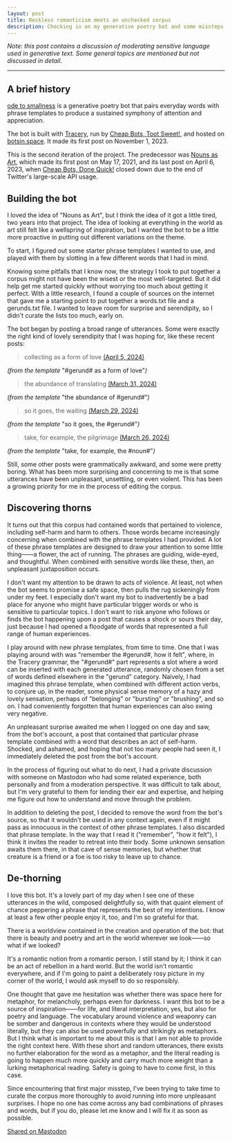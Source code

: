 ```yaml
---
layout: post
title: Reckless romanticism meets an unchecked corpus
description: Checking in on my generative poetry bot and some missteps I've taken, five months in.
---
```


*Note: this post contains a discussion of moderating sensitive language used in generative text. Some general topics are mentioned but not discussed in detail.*

<div class="section"><hr></div>

## A brief history

[ode to smallness](https://botsin.space/@smallness) is a generative poetry bot that pairs everyday words with phrase templates to produce a sustained symphony of attention and appreciation.

The bot is built with [Tracery](http://tracery.io/), run by [Cheap Bots, Toot Sweet!](https://cheapbotstootsweet.com/), and hosted on [botsin.space](https://botsin.space/). It made its first post on November 1, 2023.

This is the second iteration of the project. The predecessor was [Nouns as Art](https://twitter.com/NounsAsArt), which made its first post on May 17, 2021, and its last post on April 6, 2023, when [Cheap Bots, Done Quick!](https://cheapbotsdonequick.com/) closed down due to the end of Twitter's large-scale API usage.

## Building the bot

I loved the idea of "Nouns as Art", but I think the idea of it got a little tired, two years into that project. The idea of looking at everything in the world as art still felt like a wellspring of inspiration, but I wanted the bot to be a little more proactive in putting out different variations on the theme.

To start, I figured out some starter phrase templates I wanted to use, and played with them by slotting in a few different words that I had in mind.

Knowing some pitfalls that I know now, the strategy I took to put together a corpus might not have been the wisest or the most well-targeted. But it did help get me started quickly without worrying too much about getting it perfect. With a little research, I found a couple of sources on the internet that gave me a starting point to put together a words.txt file and a gerunds.txt file. I wanted to leave room for surprise and serendipity, so I didn't curate the lists too much, early on.

The bot began by posting a broad range of utterances. Some were exactly the right kind of lovely serendipity that I was hoping for, like these recent posts:

> collecting as a form of love [(April 5, 2024)](https://botsin.space/@smallness/112221893764639814)

*(from the template* "#gerund# as a form of love"*)*

> the abundance of translating [(March 31, 2024)](https://botsin.space/@smallness/112192635888458872)

*(from the template* "the abundance of #gerund#"*)*

> so it goes, the waiting [(March 29, 2024)](https://botsin.space/@smallness/112181784576913735)

*(from the template* "so it goes, the #gerund#"*)*

> take, for example, the pilgrimage [(March 26, 2024)](https://botsin.space/@smallness/112165030503037541)

*(from the template* "take, for example, the #noun#"*)*

Still, some other posts were grammatically awkward, and some were pretty boring. What has been more surprising and concerning to me is that some utterances have been unpleasant, unsettling, or even violent. This has been a growing priority for me in the process of editing the corpus.

## Discovering thorns

It turns out that this corpus had contained words that pertained to violence, including self-harm and harm to others. Those words became increasingly concerning when combined with the phrase templates I had provided. A lot of these phrase templates are designed to draw your attention to some little thing——a flower, the act of running. The phrases are guiding, wide-eyed, and thoughtful. When combined with sensitive words like these, then, an unpleasant juxtaposition occurs.

I don't want my attention to be drawn to acts of violence. At least, not when the bot seems to promise a safe space, then pulls the rug sickeningly from under my feet. I especially don't want my bot to inadvertently be a bad place for anyone who might have particular trigger words or who is sensitive to particular topics. I don't want to risk anyone who follows or finds the bot happening upon a post that causes a shock or sours their day, just because I had opened a floodgate of words that represented a full range of human experiences.

I play around with new phrase templates, from time to time. One that I was playing around with was "remember the #gerund#, how it felt", where, in the Tracery grammar, the "#gerund#" part represents a slot where a word can be inserted with each generated utterance, randomly chosen from a set of words defined elsewhere in the "gerund" category. Naïvely, I had imagined this phrase template, when combined with different action verbs, to conjure up, in the reader, some physical sense memory of a hazy and lovely sensation, perhaps of "belonging" or "bursting" or "brushing", and so on. I had conveniently forgotten that human experiences can also swing very negative.

An unpleasant surprise awaited me when I logged on one day and saw, from the bot's account, a post that contained that particular phrase template combined with a word that describes an act of self-harm. Shocked, and ashamed, and hoping that not too many people had seen it, I immediately deleted the post from the bot's account.

In the process of figuring out what to do next, I had a private discussion with someone on Mastodon who had some related experience, both personally and from a moderation perspective. It was difficult to talk about, but I'm very grateful to them for lending their ear and expertise, and helping me figure out how to understand and move through the problem.

In addition to deleting the post, I decided to remove the word from the bot's source, so that it wouldn't be used in any context again, even if it might pass as innocuous in the context of other phrase templates. I also discarded that phrase template. In the way that I read it ("remember", "how it felt"), I think it invites the reader to retreat into their body. Some unknown sensation awaits them there, in that cave of sense memories, but whether that creature is a friend or a foe is too risky to leave up to chance.

## De-thorning

I love this bot. It's a lovely part of my day when I see one of these utterances in the wild, composed delightfully so, with that quaint element of chance peppering a phrase that represents the best of my intentions. I know at least a few other people enjoy it, too, and I'm so grateful for that.

There is a worldview contained in the creation and operation of the bot: that there is beauty and poetry and art in the world wherever we look——so what if we looked?

It's a romantic notion from a romantic person. I still stand by it; I think it can be an act of rebellion in a hard world. But the world isn't romantic everywhere, and if I'm going to paint a deliberately rosy picture in my corner of the world, I would ask myself to do so responsibly.

One thought that gave me hesitation was whether there was space here for metaphor, for melancholy, perhaps even for darkness. I want this bot to be a source of inspiration——for life, and literal interpretation, yes, but also for poetry and language. The vocabulary around violence and weaponry can be somber and dangerous in contexts where they would be understood literally, but they can also be used powerfully and strikingly as metaphors. But I think what is important to me about this is that I am not able to provide the right context here. With these short and random utterances, there exists no further elaboration for the word as a metaphor, and the literal reading is going to happen much more quickly and carry much more weight than a lurking metaphorical reading. Safety is going to have to come first, in this case.

Since encountering that first major misstep, I've been trying to take time to curate the corpus more thoroughly to avoid running into more unpleasant surprises. I hope no one has come across any bad combinations of phrases and words, but if you do, please let me know and I will fix it as soon as possible.

[Shared on Mastodon](https://sunny.garden/@kayserifserif/112271567917769396)